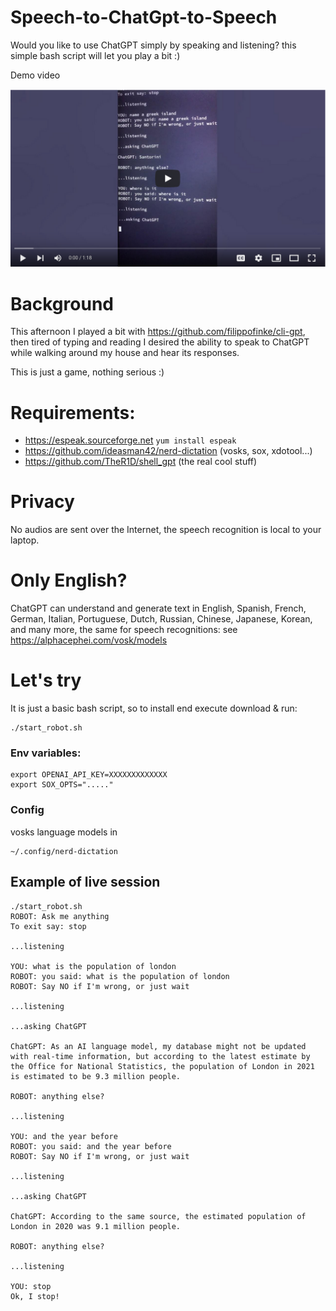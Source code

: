 # Speech-to-ChatGpt-to-Speech

Would you like to use ChatGPT simply by speaking and listening? this simple bash script will let you play a bit :) 


Demo video 

[![Watch the video](https://github.com/francescor/speech-to-chatgpt-to-speech/raw/main/video_preview.png)](https://www.youtube.com/watch?v=n-De2hJPQ-s)

# Background

This afternoon I played a bit with https://github.com/filippofinke/cli-gpt, then tired 
of typing and reading I desired the ability to speak to ChatGPT while walking around my house and hear its responses.

This is just a game, nothing serious :)


# Requirements:

* https://espeak.sourceforge.net `yum install espeak`
* https://github.com/ideasman42/nerd-dictation (vosks, sox, xdotool...)
* https://github.com/TheR1D/shell_gpt  (the real cool stuff)

# Privacy

No audios are sent over the Internet, the speech recognition is local to your laptop.

# Only English? 

ChatGPT can understand and generate text in English, Spanish, French, German, Italian, Portuguese, Dutch, Russian, Chinese, Japanese, Korean, and many more, the same for speech recognitions: see https://alphacephei.com/vosk/models

# Let's try


It is just a basic bash script, so to install end execute download & run:

```
./start_robot.sh
```
### Env variables:

```
export OPENAI_API_KEY=XXXXXXXXXXXXX
export SOX_OPTS="....."
````

### Config

vosks language models in 

```
~/.config/nerd-dictation
```




## Example of live session


```
./start_robot.sh
ROBOT: Ask me anything
To exit say: stop

...listening

YOU: what is the population of london
ROBOT: you said: what is the population of london
ROBOT: Say NO if I'm wrong, or just wait

...listening

...asking ChatGPT

ChatGPT: As an AI language model, my database might not be updated with real-time information, but according to the latest estimate by the Office for National Statistics, the population of London in 2021 is estimated to be 9.3 million people.

ROBOT: anything else?

...listening

YOU: and the year before
ROBOT: you said: and the year before
ROBOT: Say NO if I'm wrong, or just wait

...listening

...asking ChatGPT

ChatGPT: According to the same source, the estimated population of London in 2020 was 9.1 million people.

ROBOT: anything else?

...listening

YOU: stop
Ok, I stop!


```
